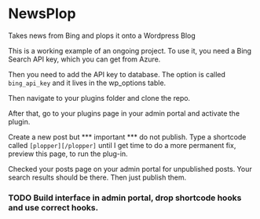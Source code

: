 # NewsPlop
Takes news from Bing and plops it onto a Wordpress Blog


This is a working example of an ongoing project.  To use it, you need a Bing Search API key, which you can get from Azure.

Then you need to add the API key to database.  The option is called ``bing_api_key`` and it lives in the wp_options table.  

Then navigate to your plugins folder and clone the repo.

After that, go to your plugins page in your admin portal and activate the plugin.

Create a new post but *** important *** do not publish.  Type a shortcode called ``[plopper][/plopper]`` until I get time to do a more permanent fix, preview this page, to run the plug-in.

Checked your posts page on your admin portal for unpublished posts.  Your search results should be there.  Then just publish them.

### TODO Build interface in admin portal, drop shortcode hooks and use correct hooks.
